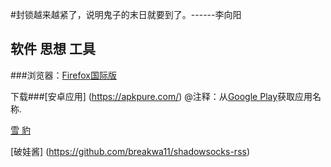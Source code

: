 


#封锁越来越紧了，说明鬼子的末日就要到了。------李向阳



##  软件 思想 工具

###浏览器：[Firefox国际版](www.mozilla.org/en-US/firefox/all/)
  

下载###[安卓应用]  (https://apkpure.com/) 
@注释：从[Google Play](https://play.google.com/store)获取应用名称.
 
 [雪 豹 ](https://github.com/squidproxy)

 [破娃酱]  (https://github.com/breakwa11/shadowsocks-rss) 
